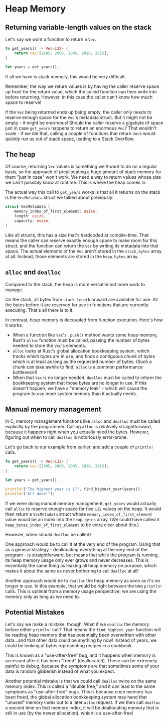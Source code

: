 # Heap Memory

## Returning variable-length values on the stack

Let's say we want a function to return a `Vec`.

```rust
fn get_years() -> Vec<i32> {
    return vec![1995, 2000, 2005, 2010, 2015];
}

let years = get_years();
```

If all we have is stack memory, this would be very difficult.

Remember, the way we return values is by having the caller reserve space up 
front for the return value, which the called function can then write into 
before returning. However, in this case the caller can't know how much space
to reserve!

If the `Vec` being returned ends up being empty, the caller only needs to
reserve enough space for the `Vec`'s metadata struct. But it might not be
empty - it might be enormous! Should the caller reserve a gigabyte of space
just in case `get_years` happens to return an enormous `Vec`? That wouldn't
scale - if we did that, calling a couple of functions that return `Vec`s would
quickly run us out of stack space, leading to a Stack Overflow.

## The heap

Of course, returning `Vec` values is something we'll want to do on a regular
basis, so the approach of preallocating a huge amount of stack memory for them
"just in case" won't work. We need a way to return values whose size we can't possibly know at runtime. This is where the heap comes in.

The actual way this call to `get_years` works is that all it returns on the
stack is the `VecMetadata` struct we talked about previously:

```rust
struct VecMetadata {
    memory_index_of_first_element: usize,
    length: usize,
    capacity: usize,
}
```

Like all structs, this has a size that's hardcoded at compile-time. That means
the caller can reserve exactly enough space to make room for this struct, and
the function can return the `Vec` by writing its metadata into that space.
The actual elements of the `Vec` aren't stored in the `stack_bytes` array at 
all. Instead, those elements are stored in the `heap_bytes` array.

## `alloc` and `dealloc`

Compared to the stack, the heap is more versatile but more work to manage.

On the stack, all bytes from `stack_length` onward are available for use. All
the bytes before it are reserved for use in functions that are currently
executing. That's all there is to it.

In contrast, heap memory is decoupled from function execution. Here's how it
works:

* When a function like `Vec`'s `.push()` method wants some heap memory, Rust's `alloc` function must be called, passing the number of bytes needed to store the `Vec`'s elements.
* `alloc` looks at Rust's global allocation bookkeeping system, which tracks which bytes are in use, and finds a contiguous chunk of bytes which is at least as long as the requested number of bytes. (Such a chunk can take awhile to find; `alloc` is a common performance bottleneck!)
* When that `Vec` is no longer needed, `dealloc` must be called to inform the bookkeeping system that those bytes are no longer in use. If this doesn't happen, we have a "memory leak" - which will cause the program to use more system memory than it actually needs.

## Manual memory management

In C, memory management functions like `alloc` and `dealloc` must be called 
explicitly by the programmer. Calling `alloc` is relatively straightforward, 
because it happens right when you actually need the bytes. However, figuring 
out when to call `dealloc` is notoriously error-prone.

Let's go back to our example from earlier, and add a couple of `println!` calls.

```rust
fn get_years() -> Vec<i32> {
    return vec![1995, 2000, 2005, 2010, 2015];
}

let years = get_years();

println!("The highest year is {}", find_highest_year(years));
println!("All done!");
```

If we were doing manual memory management, `get_years` would actually call
`alloc` to reserve enough space for five `i32` values on the heap. It would
then return a `VecMetadata` struct whose `memory_index_of_first_element` value
would be an index into the `heap_bytes` array. (We could have called it
`heap_bytes_index_of_first_element` to be extra clear about this.)

However, when should `dealloc` be called?

One approach would be to call it at the very end of the program. Using that as a
general strategy - deallocating everything at the very end of the program - is
straightforward, but means that while the program is running, its heap memory 
usage only ever grows and never decreases. This is essentially the same thing
as leaking all heap memory on purpose, which makes it about the same as never
bothering to call `dealloc` at all!

Another approach would be to `dealloc` the heap memory as soon as it's no longer
in use. In this example, that would be right between the two `println!` calls.
This is optimal from a memory usage perspective; we are using the memory only
as long as we need to.

## Potential Mistakes

Let's say we make a mistake, though. What if we `dealloc` the memory before
either `println!` call? That means the `find_highest_year` function will be
reading heap memory that has potentially been overwritten with other data...and
that other data could be anything by now! Instead of years, we could be looking
at bytes representing recipes in a cookbook.

This is known as a "use-after-free" bug, and it happens when memory is accessed
after it has been "freed" (deallocated). These can be extremely painful to 
debug, because the symptoms are that sometimes some of your data is random
gibberish instead of what you expect.

Another potential mistake is that we could call `dealloc` twice on the same 
memory index. This is called a "double free," and it can lead to the same
symptoms as "use-after-free" bugs. This is because once memory has been freed, 
the global allocation bookkeeping system may hand that "unused" memory index 
out to a later `alloc` request. If we then call `dealloc` a second time on
that memory index, it will be deallocating memory that is still in use (by
the newer allocation), which is a use-after-free!
